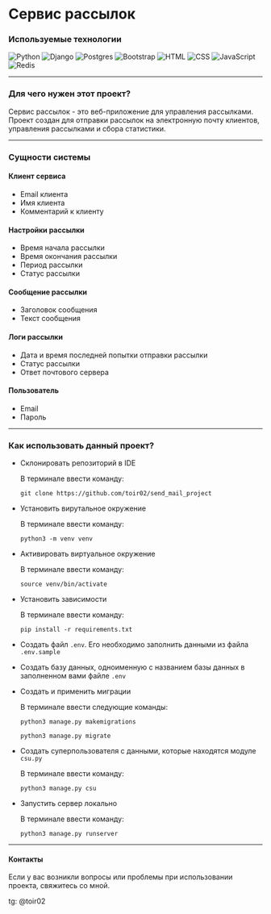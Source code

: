 # Сервис рассылок

### Используемые технологии
![Python](https://img.shields.io/badge/python-3670A0?style=for-the-badge&logo=python&logoColor=ffdd54) ![Django](https://img.shields.io/badge/django-%23092E20.svg?style=for-the-badge&logo=django&logoColor=white) ![Postgres](https://img.shields.io/badge/postgres-%23316192.svg?style=for-the-badge&logo=postgresql&logoColor=white) ![Bootstrap](https://img.shields.io/badge/bootstrap-%238511FA.svg?style=for-the-badge&logo=bootstrap&logoColor=white) ![HTML](https://img.shields.io/badge/html-%23E34F26.svg?style=for-the-badge&logo=html&logoColor=white) ![CSS](https://img.shields.io/badge/css-%231572B6.svg?style=for-the-badge&logo=css&logoColor=white) ![JavaScript](https://img.shields.io/badge/javascript-%23323330.svg?style=for-the-badge&logo=javascript&logoColor=%23F7DF1E) ![Redis](https://img.shields.io/badge/redis-%23DD0031.svg?style=for-the-badge&logo=redis&logoColor=white)
____

### Для чего нужен этот проект?
Сервис рассылок - это веб-приложение для управления рассылками. Проект создан для отправки рассылок на электронную почту клиентов, управления рассылками и сбора статистики.

____

### Сущности системы
#### Клиент сервиса
* Email клиента
* Имя клиента
* Комментарий к клиенту

#### Настройки рассылки
* Время начала рассылки
* Время окончания рассылки
* Период рассылки
* Статус рассылки

#### Сообщение рассылки
* Заголовок сообщения
* Текст сообщения

#### Логи рассылки
* Дата и время последней попытки отправки рассылки
* Статус рассылки
* Ответ почтового сервера

#### Пользователь
* Email
* Пароль

____

### Как использовать данный проект?
* Склонировать репозиторий в IDE
  
  В терминале ввести команду:
  ```
  git clone https://github.com/toir02/send_mail_project
* Установить вирутальное окружение

  В терминале ввести команду:
  ```
  python3 -m venv venv
  ```
* Активировать виртуальное окружение

  В терминале ввести команду:
  ```
  source venv/bin/activate
  ```
* Установить зависимости

  В терминале ввести команду:
  ```
  pip install -r requirements.txt
  ```
* Создать файл ``.env``. Его необходимо заполнить данными из файла ``.env.sample``
* Создать базу данных, одноименную с названием базы данных в заполненном вами файле ``.env``
* Создать и применить миграции

  В терминале ввести следующие команды:
  ```
  python3 manage.py makemigrations
  ```
  ```
  python3 manage.py migrate
  ```
* Создать суперпользователя с данными, которые находятся модуле ``csu.py``

  В терминале ввести команду:
  ```
  python3 manage.py csu
  ```
* Запустить сервер локально

  В терминале ввести команду:
  ```
  python3 manage.py runserver
  ```
____

#### Контакты
Если у вас возникли вопросы или проблемы при использовании проекта, свяжитесь со мной.

tg: @toir02
